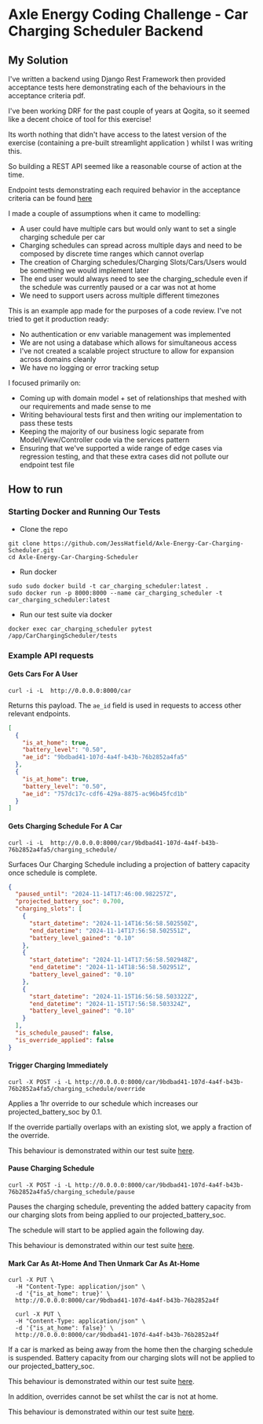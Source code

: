 # Axle Energy Coding Challenge - Car Charging Scheduler Backend


## My Solution

I've written a backend using Django Rest Framework then provided acceptance tests here demonstrating each of the behaviours in the acceptance criteria pdf.

I've been working DRF for the past couple of years at Qogita, so it seemed like a decent choice of tool for this exercise!

Its worth nothing that didn't have access to the latest version of the exercise (containing a pre-built streamlight application ) whilst I was writing this.

So building a REST API seemed like a reasonable course of action at the time.

Endpoint tests demonstrating each required behavior in the acceptance criteria can be found [here](https://github.com/JessHatfield/Axle-Energy-Car-Charging-Scheduler/blob/70cb7a5853c93a6479905829dae77fbb4f0dd791/CarChargingScheduler/tests/test_endpoints.py)


I made a couple of assumptions when it came to modelling:

- A user could have multiple cars but would only want to set a single charging schedule per car
- Charging schedules can spread across multiple days and need to be composed by discrete time ranges which cannot overlap
- The creation of Charging schedules/Charging Slots/Cars/Users would be something we would implement later
- The end user would always need to see the charging_schedule even if the schedule was currently paused or a car was not at home
- We need to support users across multiple different timezones

This is an example app made for the purposes of a code review. I've not tried to get it production ready:

- No authentication or env variable management was implemented
- We are not using a database which allows for simultaneous access
- I've not created a scalable project structure to allow for expansion across domains cleanly
- We have no logging or error tracking setup

I focused primarily on: 

- Coming up with domain model + set of relationships that meshed with our requirements and made sense to me
- Writing behavioural tests first and then writing our implementation to pass these tests
- Keeping the majority of our business logic separate from Model/View/Controller code via the services pattern
- Ensuring that we've supported a wide range of edge cases via regression testing, and that these extra cases did not pollute our endpoint test file 


## How to run

### Starting Docker and Running Our Tests

- Clone the repo

```shell
git clone https://github.com/JessHatfield/Axle-Energy-Car-Charging-Scheduler.git
cd Axle-Energy-Car-Charging-Scheduler
```

- Run docker 
```shell
sudo sudo docker build -t car_charging_scheduler:latest .
sudo docker run -p 8000:8000 --name car_charging_scheduler -t car_charging_scheduler:latest
```
- Run our test suite via docker
```shell
docker exec car_charging_scheduler pytest /app/CarChargingScheduler/tests
```

### Example API requests

#### Gets Cars For A User
```shell
curl -i -L  http://0.0.0.0:8000/car
```
Returns this payload. The `ae_id` field is used in requests to access other relevant endpoints.

```json
[
  {
    "is_at_home": true,
    "battery_level": "0.50",
    "ae_id": "9bdbad41-107d-4a4f-b43b-76b2852a4fa5"
  },
  {
    "is_at_home": true,
    "battery_level": "0.50",
    "ae_id": "757dc17c-cdf6-429a-8875-ac96b45fcd1b"
  }
]
```
#### Gets Charging Schedule For A Car

```shell
curl -i -L  http://0.0.0.0:8000/car/9bdbad41-107d-4a4f-b43b-76b2852a4fa5/charging_schedule/
```
Surfaces Our Charging Schedule including a projection of battery capacity once schedule is complete.

```json
{
  "paused_until": "2024-11-14T17:46:00.982257Z",
  "projected_battery_soc": 0.700,
  "charging_slots": [
    {
      "start_datetime": "2024-11-14T16:56:58.502550Z",
      "end_datetime": "2024-11-14T17:56:58.502551Z",
      "battery_level_gained": "0.10"
    },
    {
      "start_datetime": "2024-11-14T17:56:58.502948Z",
      "end_datetime": "2024-11-14T18:56:58.502951Z",
      "battery_level_gained": "0.10"
    },
    {
      "start_datetime": "2024-11-15T16:56:58.503322Z",
      "end_datetime": "2024-11-15T17:56:58.503324Z",
      "battery_level_gained": "0.10"
    }
  ],
  "is_schedule_paused": false,
  "is_override_applied": false
}
```
#### Trigger Charging Immediately

```shell
curl -X POST -i -L http://0.0.0.0:8000/car/9bdbad41-107d-4a4f-b43b-76b2852a4fa5/charging_schedule/override
```
Applies a 1hr override to our schedule which increases our projected_battery_soc by 0.1.

If the override partially overlaps with an existing slot, we apply a fraction of the override.

This behaviour is demonstrated within our test suite [here](https://github.com/JessHatfield/Axle-Energy-Car-Charging-Scheduler/blob/0221b64553f3a314b90d467db25b77df152bf7df/CarChargingScheduler/tests/services/test_battery_projection_calculator.py#L23).

#### Pause Charging Schedule

```shell
curl -X POST -i -L http://0.0.0.0:8000/car/9bdbad41-107d-4a4f-b43b-76b2852a4fa5/charging_schedule/pause
```

Pauses the charging schedule, preventing the added battery capacity from our charging slots from being applied to our projected_battery_soc.

The schedule will start to be applied again the following day.

This behaviour is demonstrated within our test suite [here](https://github.com/JessHatfield/Axle-Energy-Car-Charging-Scheduler/blob/67dd90e397a06ef9c307f65821e29f1ead623bad/CarChargingScheduler/tests/test_endpoints.py#L93-L136).

#### Mark Car As At-Home And Then Unmark Car As At-Home

```shell
curl -X PUT \
  -H "Content-Type: application/json" \
  -d '{"is_at_home": true}' \
  http://0.0.0.0:8000/car/9bdbad41-107d-4a4f-b43b-76b2852a4f
  
  curl -X PUT \
  -H "Content-Type: application/json" \
  -d '{"is_at_home": false}' \
  http://0.0.0.0:8000/car/9bdbad41-107d-4a4f-b43b-76b2852a4f
```

If a car is marked as being away from the home then the charging schedule is suspended. Battery capacity from our charging slots will not be applied to our projected_battery_soc.

This behaviour is demonstrated within our test suite [here](https://github.com/JessHatfield/Axle-Energy-Car-Charging-Scheduler/blob/67dd90e397a06ef9c307f65821e29f1ead623bad/CarChargingScheduler/tests/test_endpoints.py#L140).

In addition, overrides cannot be set whilst the car is not at home.

This behaviour is demonstrated within our test suite [here](https://github.com/JessHatfield/Axle-Energy-Car-Charging-Scheduler/blob/70cb7a5853c93a6479905829dae77fbb4f0dd791/CarChargingScheduler/tests/test_endpoints.py#L171-L185).



